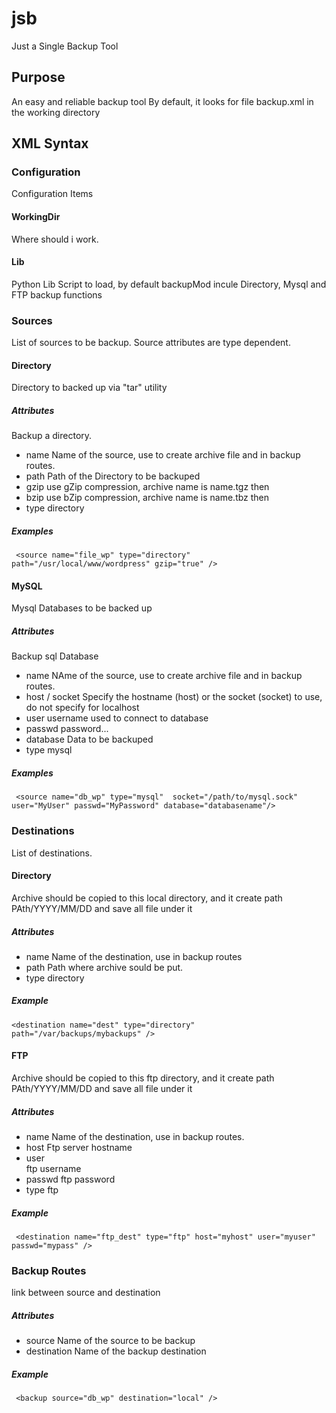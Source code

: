 # jsb

Just a Single Backup Tool

## Purpose

An easy and reliable backup tool
By default, it looks for file backup.xml in the working directory

## XML Syntax
### Configuration

Configuration Items

#### WorkingDir

Where should i work.

#### Lib

Python Lib Script to load, by default backupMod incule Directory, Mysql and FTP backup functions

### Sources

List of sources to be backup. Source attributes are type dependent.
#### Directory
Directory to backed up via "tar" utility
##### Attributes
  Backup a directory.
  - name
    Name of the source, use to create archive file and in backup routes.
  - path
    Path of the Directory to be backuped
  - gzip
    use gZip compression, archive name is name.tgz then
  - bzip
    use bZip compression, archive name is name.tbz then
  - type directory
  ##### Examples
  ` <source name="file_wp" type="directory" path="/usr/local/www/wordpress" gzip="true" />`
  
  
#### MySQL
Mysql Databases to be backed up
##### Attributes
  Backup sql Database
  - name
    NAme of the source, use to create archive file and in backup routes.
  - host / socket 
    Specify the hostname (host) or the socket (socket) to use, do not specify for localhost
  - user
    username used to  connect to database
  - passwd
    password...
  - database
    Data to be backuped
  - type mysql
##### Examples
` <source name="db_wp" type="mysql"  socket="/path/to/mysql.sock" user="MyUser" passwd="MyPassword" database="databasename"/>`


### Destinations

List of destinations.

#### Directory
Archive should be copied to this local directory, and it create path PAth/YYYY/MM/DD and save all file under it
##### Attributes
  - name 
    Name of the destination, use in backup routes
  - path 
    Path where archive sould be put.
  - type directory
##### Example
`<destination name="dest" type="directory" path="/var/backups/mybackups" />`
 
#### FTP
Archive should be copied to this ftp directory, and it create path PAth/YYYY/MM/DD and save all file under it
##### Attributes
  - name 
    Name of the destination, use in backup routes.
  - host 
    Ftp server hostname
  - user  
    ftp username
  - passwd 
    ftp password
  - type ftp
##### Example
` <destination name="ftp_dest" type="ftp" host="myhost" user="myuser" passwd="mypass" />`
### Backup Routes
link between source and destination
##### Attributes
  - source
    Name of the source to be backup
  - destination
    Name of the backup destination
##### Example
` <backup source="db_wp" destination="local" />`
